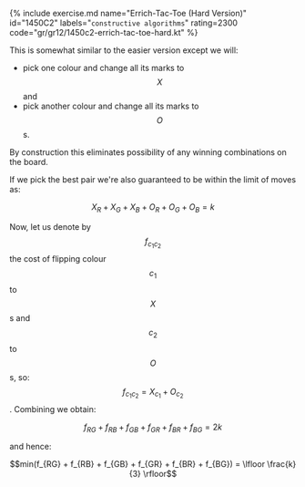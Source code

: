 {% include exercise.md name="Errich-Tac-Toe (Hard Version)" id="1450C2" labels="`constructive algorithms`" rating=2300 code="gr/gr12/1450c2-errich-tac-toe-hard.kt" %}

This is somewhat similar to the easier version except we will:

* pick one colour and change all its marks to $$X$$ and
* pick another colour and change all its marks to $$O$$s.

By construction this eliminates possibility of any winning combinations on the board.

If we pick the best pair we're also guaranteed to be within the limit of moves as:

$$X_R + X_G + X_B + O_R + O_G + O_B = k$$

Now, let us denote by $$f_{c_1 c_2}$$ the cost of flipping colour $$c_1$$ to $$X$$s and $$c_2$$ to $$O$$s, so: $$f_{c_1 c_2} = X_{c_1} + O_{c_2}$$.  Combining we obtain:

$$f_{RG} + f_{RB} + f_{GB} + f_{GR} + f_{BR} + f_{BG} = 2k$$

and hence:

$$min(f_{RG} + f_{RB} + f_{GB} + f_{GR} + f_{BR} + f_{BG}) = \lfloor \frac{k}{3} \rfloor$$
